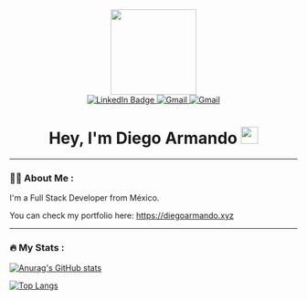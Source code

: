 <div id="header" align="center">
  <img src="https://media.giphy.com/media/v1.Y2lkPTc5MGI3NjExZnQ1ZTRpZDJodzJ4OXl4bGFyeWp6Zjg3Z21idzJ1MXBkd2R1OWRlNSZlcD12MV9pbnRlcm5hbF9naWZfYnlfaWQmY3Q9Zw/u2pmTWUi0MXjyrMaVj/giphy.gif" width="150"/>
  <div id="badges">
  <a href="https://www.linkedin.com/in/diego-gomez-0b7448270/">
    <img src="https://img.shields.io/badge/LinkedIn-blue?style=for-the-badge&logo=linkedin&logoColor=white" alt="LinkedIn Badge"/>
  </a>
  <a href="mailto:dgox16@gmail.com">
    <img src="https://img.shields.io/badge/Gmail-red?style=for-the-badge&logo=Gmail&logoColor=white" alt="Gmail"/>
  </a>
      <a href="https://www.instagram.com/diego_gomez16/">
    <img src="https://img.shields.io/badge/Instagram-purple?style=for-the-badge&logo=Instagram&logoColor=white" alt="Gmail"/>
  </a>
</div>
  <h1>
  Hey, I'm Diego Armando
  <img src="https://media.giphy.com/media/hvRJCLFzcasrR4ia7z/giphy.gif" width="30px"/>
</h1>
</div>

---

### :man_technologist: About Me :
I'm a Full Stack Developer from México.

You can check my portfolio here: https://diegoarmando.xyz

---
### :fire: My Stats :
[![Anurag's GitHub stats](https://github-readme-stats.vercel.app/api?username=dgox16&theme=dark&show_icons=true)](https://github.com/anuraghazra/github-readme-stats)

[![Top Langs](https://github-readme-stats.vercel.app/api/top-langs/?username=dgox16&layout=compact&langs_count=8&theme=dark)](https://github.com/anuraghazra/github-readme-stats)

